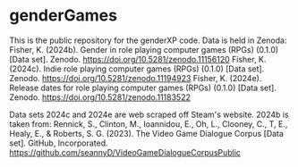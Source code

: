 # genderGames

This is the public repository for the genderXP code. Data is held in Zenoda:
Fisher, K. (2024b). Gender in role playing computer games (RPGs) (0.1.0) [Data set]. Zenodo. https://doi.org/10.5281/zenodo.11156120 
Fisher, K. (2024c). Indie role playing computer games (RPGs) (0.1.0) [Data set]. Zenodo. https://doi.org/10.5281/zenodo.11194923 
Fisher, K. (2024e). Release dates for role playing computer games (RPGs) (0.1.0) [Data set]. Zenodo. https://doi.org/10.5281/zenodo.11183522 

Data sets 2024c and 2024e are web scraped off Steam's website.
2024b is taken from:
Rennick, S., Clinton, M., Ioannidou, E., Oh, L., Clooney, C., T, E., Healy, E., & Roberts, S. G. (2023). The Video Game Dialogue Corpus [Data set]. GitHub, Incorporated. https://github.com/seannyD/VideoGameDialogueCorpusPublic
